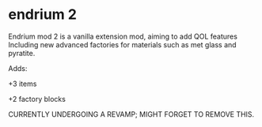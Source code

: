 # endrium 2
Endrium mod 2 is a vanilla extension mod, aiming to add QOL features 
Including new advanced factories for materials such as met glass and pyratite.


Adds:

+3 items

+2 factory blocks


CURRENTLY UNDERGOING A REVAMP; MIGHT FORGET TO REMOVE THIS.
